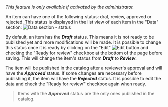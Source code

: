 *This feature is only available if activated by the administrator.*

An item can have one of the following status: draf, review, approved or rejected. This status is displayed in the list view of each item in the "Data" section:
![Data section - status](assets/review/status.png)

By default, an item has the ***Draft*** status. This means it is not ready to be published yet and more modifications will be made. It is possible to change this status once it is ready by clicking on the "Edit" ![Edit button](assets/buttons/edit_btn.png) and checking the "Ready for review" checkbox at the bottom of the page before saving. This will change the item's status from ***Draft*** to ***Review***.

The item will be published in the catalog after a reviewer's approval and will have the ***Approved*** status. If some changes are necessary before publishing it, the item will have the ***Rejected*** status. It is possible to edit the data and check the "Ready for review" checkbox again when ready.

> Items with the ***Approved*** status are the only ones published in the catalog.
